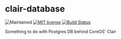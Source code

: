 # clair-database
![Maintained](https://img.shields.io/maintenance/yes/2016.svg)
[![MIT license](http://img.shields.io/badge/license-MIT-brightgreen.svg)](http://opensource.org/licenses/MIT)
[![Build Status](https://travis-ci.org/simonsdave/clair-database.svg?branch=master)](https://travis-ci.org/simonsdave/clair-database)

Something to do with Postgres DB behind CoreOS' Clair 
